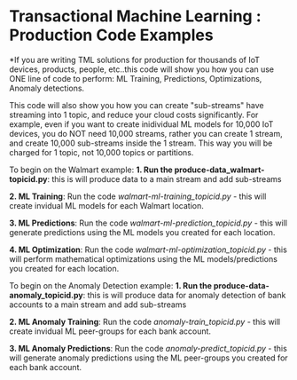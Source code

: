 # Transactional Machine Learning : Production Code Examples
*If you are writing TML solutions for production for thousands of IoT devices, products, people, etc..this code will show you how you can use ONE line of code to perform: ML Training, Predictions, Optimizations, Anomaly detections. 

This code will also show you how you can create "sub-streams" have streaming into 1 topic, and reduce your cloud costs significantly.  For example, even if you want to create inidividual ML models for 10,000 IoT devices, you do NOT need 10,000 streams, rather you can create 1 stream, and create 10,000 sub-streams inside the 1 stream.  This way you will be charged for 1 topic, not 10,000 topics or partitions.

To begin on the Walmart example: 
**1. Run the produce-data_walmart-topicid.py**: this is will produce data to a main stream and add sub-streams 
 
**2. ML Training**: Run the code *walmart-ml-training_topicid.py* - this will create invidual ML models for each Walmart location.

**3. ML Predictions**: Run the code *walmart-ml-prediction_topicid.py* - this will generate predictions using the ML models you created for each location.

**4. ML Optimization**: Run the code *walmart-ml-optimization_topicid.py* - this will perform mathematical optimizations using the ML models/predictions you created for each location.

To begin on the Anomaly Detection example: 
**1. Run the produce-data-anomaly_topicid.py**: this is will produce data for anomaly detection of bank accounts to a main stream and add sub-streams 
 
**2. ML Anomaly Training**: Run the code *anomaly-train_topicid.py* - this will create invidual ML peer-groups for each bank account.

**3. ML Anomaly Predictions**: Run the code *anomaly-predict_topicid.py* - this will generate anomaly predictions using the ML peer-groups you created for each bank account.



